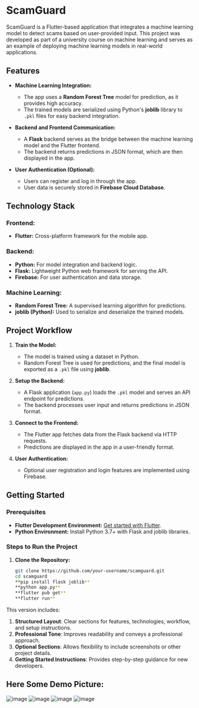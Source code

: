 # ScamGuard

ScamGuard is a Flutter-based application that integrates a machine learning model to detect scams based on user-provided input. This project was developed as part of a university course on machine learning and serves as an example of deploying machine learning models in real-world applications.

## Features

- **Machine Learning Integration:** 
  - The app uses a **Random Forest Tree** model for prediction, as it provides high accuracy.
  - The trained models are serialized using Python's **joblib** library to `.pkl` files for easy backend integration.

- **Backend and Frontend Communication:**
  - A **Flask** backend serves as the bridge between the machine learning model and the Flutter frontend.
  - The backend returns predictions in JSON format, which are then displayed in the app.

- **User Authentication (Optional):**
  - Users can register and log in through the app.
  - User data is securely stored in **Firebase Cloud Database**.

## Technology Stack

### Frontend:
- **Flutter:** Cross-platform framework for the mobile app.

### Backend:
- **Python:** For model integration and backend logic.
- **Flask:** Lightweight Python web framework for serving the API.
- **Firebase:** For user authentication and data storage.

### Machine Learning:
- **Random Forest Tree:** A supervised learning algorithm for predictions.
- **joblib (Python):** Used to serialize and deserialize the trained models.

## Project Workflow

1. **Train the Model:**
   - The model is trained using a dataset in Python.
   - Random Forest Tree is used for predictions, and the final model is exported as a `.pkl` file using **joblib**.

2. **Setup the Backend:**
   - A Flask application (`app.py`) loads the `.pkl` model and serves an API endpoint for predictions.
   - The backend processes user input and returns predictions in JSON format.

3. **Connect to the Frontend:**
   - The Flutter app fetches data from the Flask backend via HTTP requests.
   - Predictions are displayed in the app in a user-friendly format.

4. **User Authentication:**
   - Optional user registration and login features are implemented using Firebase.

## Getting Started

### Prerequisites
- **Flutter Development Environment:** [Get started with Flutter](https://docs.flutter.dev/get-started/install).
- **Python Environment:** Install Python 3.7+ with Flask and joblib libraries.

### Steps to Run the Project

1. **Clone the Repository:**
   ```bash
   git clone https://github.com/your-username/scamguard.git
   cd scamguard
   **pip install flask joblib**
   **python app.py**
   **flutter pub get**
   **flutter run**

This version includes:
1. **Structured Layout**: Clear sections for features, technologies, workflow, and setup instructions.
2. **Professional Tone**: Improves readability and conveys a professional approach.
3. **Optional Sections**: Allows flexibility to include screenshots or other project details.
4. **Getting Started Instructions**: Provides step-by-step guidance for new developers.

## Here Some Demo Picture:

![image](https://github.com/user-attachments/assets/7e21da0f-58db-4a6f-977e-19c97befbe8e)
![image](https://github.com/user-attachments/assets/57355196-20f6-47cc-95b1-3c0c70692ca0)
![image](https://github.com/user-attachments/assets/b84c6209-c203-47e8-b8a6-b81de229616c)
![image](https://github.com/user-attachments/assets/5da1fecf-00e3-40e3-bb75-8a88395825b6)


